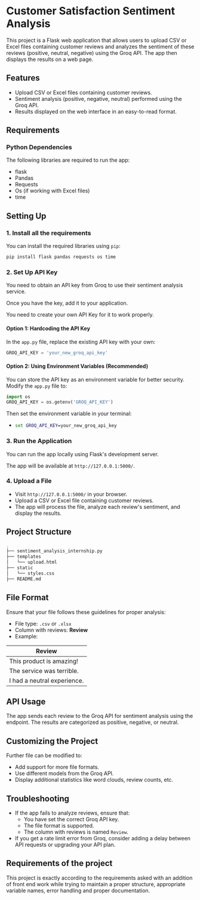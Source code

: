 # Customer Satisfaction Sentiment Analysis 

This project is a Flask web application that allows users to upload CSV or Excel files containing customer reviews and analyzes the sentiment of these reviews (positive, neutral, negative) using the Groq API. The app then displays the results on a web page.

## Features
- Upload CSV or Excel files containing customer reviews.
- Sentiment analysis (positive, negative, neutral) performed using the Groq API.
- Results displayed on the web interface in an easy-to-read format.

## Requirements

### Python Dependencies

The following libraries are required to run the app:

- flask
- Pandas
- Requests
- Os (if working with Excel files)
- time


## Setting Up

### 1. Install all the requirements

You can install the required libraries using `pip`:

```bash
pip install flask pandas requests os time
```

### 2. Set Up API Key

You need to obtain an API key from Groq to use their sentiment analysis service.

Once you have the key, add it to your application.

You need to create your own API Key for it to work properly.

#### Option 1: Hardcoding the API Key

In the `app.py` file, replace the existing API key with your own:

```python
GROQ_API_KEY = 'your_new_groq_api_key'
```

#### Option 2: Using Environment Variables (Recommended)

You can store the API key as an environment variable for better security. Modify the `app.py` file to:

```python
import os
GROQ_API_KEY = os.getenv('GROQ_API_KEY')
```

Then set the environment variable in your terminal:

- ```cmd
  set GROQ_API_KEY=your_new_groq_api_key
  ```

### 3. Run the Application

You can run the app locally using Flask's development server.

The app will be available at `http://127.0.0.1:5000/`.

### 4. Upload a File

- Visit `http://127.0.0.1:5000/` in your browser.
- Upload a CSV or Excel file containing customer reviews.
- The app will process the file, analyze each review's sentiment, and display the results.

## Project Structure

```bash
.
├── sentiment_analysis_internship.py 
├── templates
│   └── upload.html    
├── static
│   └── styles.css     
├── README.md           

```

## File Format

Ensure that your file follows these guidelines for proper analysis:
- File type: `.csv` or `.xlsx`
- Column with reviews: **Review**
- Example:

| Review                   |
|---------------------------|
| This product is amazing!   |
| The service was terrible.  |
| I had a neutral experience.|

## API Usage

The app sends each review to the Groq API for sentiment analysis using the endpoint. The results are categorized as positive, negative, or neutral.

## Customizing the Project

Further file can be modified to:
- Add support for more file formats.
- Use different models from the Groq API.
- Display additional statistics like word clouds, review counts, etc.

## Troubleshooting

- If the app fails to analyze reviews, ensure that:
  - You have set the correct Groq API key.
  - The file format is supported.
  - The column with reviews is named `Review`.
- If you get a rate limit error from Groq, consider adding a delay between API requests or upgrading your API plan.


## Requirements of the project

This project is exactly according to the requirements asked with an addition of front end work while trying to maintain a proper structure, appropriate variable names, error handling and proper documentation.


